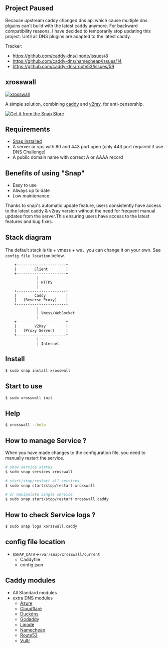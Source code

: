 ## Project Paused
Because upstream caddy changed dns api which cause multiple dns plguins can't build with the latest caddy anymore.
For backward compatibility reasons, I have decided to temporarily stop updating this project.
Until all DNS plugins are adapted to the latest caddy.

Tracker:
- https://github.com/caddy-dns/linode/issues/8
- https://github.com/caddy-dns/namecheap/issues/14
- https://github.com/caddy-dns/route53/issues/59

## xrosswall
[![xrosswall](https://snapcraft.io/xrosswall/badge.svg)](https://snapcraft.io/xrosswall)

A simple solution, combining [caddy](https://github.com/caddyserver/caddy) and [v2ray](https://github.com/v2fly/v2ray-core/), for anti-censorship.


[![Get it from the Snap Store](https://snapcraft.io/static/images/badges/en/snap-store-black.svg)](https://snapcraft.io/xrosswall)


## Requirements

- [Snap installed](https://snapcraft.io/docs/installing-snapd)
- A server or vps with 80 and 443 port open (only 443 port required if use DNS Challenge)
- A public domain name with correct A or AAAA record

## Benefits of using "Snap"
- Easy to use
- Always up to date
- Low maintenance

Thanks to snap's automatic update feature, users consistently have access to the latest caddy & v2ray version without the need for frequent manual updates from the server.This ensuring users have access to the latest features and bug fixes.

## Stack diagram
The default stack is tls + vmess + ws，you can change it on your own. See `config file location` below.
```text
    +----------------------+
    |        Client        |
    +----------------------+
              |
              | HTTPS
              |
    +----------------------+
    |        Caddy         |
    |   (Reverse Proxy)    |
    +----------------------+
              |
              | Vmess/WebSocket
              |
    +----------------------+
    |        V2Ray         |
    |   (Proxy Server)     |
    +----------------------+
              |
              | Internet
```

## Install

```bash
$ sudo snap install xrosswall
```

## Start to use

```bash
$ sudo xrosswall init
```

## Help

```bash
$ xrosswall --help
```

## How to manage Service ?
When you have made changes to the configuration file, you need to manually restart the service.
```bash
# show service status
$ sudo snap services xrosswall

# start/stop/restart all services
$ sudo snap start/stop/restart xrosswall

# or manipulate single service
$ sudo snap start/stop/restart xrosswall.caddy
```

## How to check Service logs ?
```bash
$ sudo snap logs xorsswall.caddy
```

## config file location
- `$SNAP_DATA`->`/var/snap/xrosswall/current`
  - Caddyfile
  - config.json

## Caddy modules
- All Standard modules
- extra DNS modules
  - [Azure](https://github.com/caddy-dns/azure)
  - [Cloudflare](https://github.com/caddy-dns/cloudflare)
  - [Duckdns](https://github.com/caddy-dns/duckdns)
  - [Godaddy](https://github.com/caddy-dns/godaddy)
  - [Linode](https://github.com/caddy-dns/linode)
  - [Namecheap](https://github.com/caddy-dns/namecheap)
  - [Route53](https://github.com/caddy-dns/route53)
  - [Vultr](https://github.com/caddy-dns/vultr)

